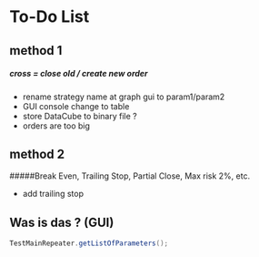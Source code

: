 # To-Do List

## method 1
##### cross = close old / create new order
- rename strategy name at graph gui to param1/param2
- GUI console change to table
- store DataCube to binary file ?
- orders are too big


## method 2 
#####Break Even, Trailing Stop, Partial Close, Max risk 2%, etc.
- add trailing stop






## Was is das ? (GUI)
```java
TestMainRepeater.getListOfParameters();
```


